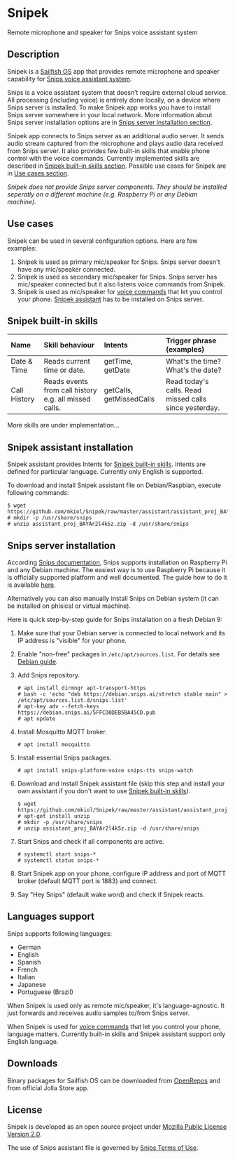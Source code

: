 # Snipek

Remote microphone and speaker for Snips voice assistant system

## Description

Snipek is a [Sailfish OS](https://sailfishos.org/) app that provides remote
microphone and speaker capability for [Snips voice assistant system](https://snips.ai/).

Snips is a voice assistant system that doesn’t require external cloud service.
All processing (including voice) is entirely done locally, on a device where
Snips server is installed. To make Snipek app works you have to install Snips
server somewhere in your local network. More information about Snips server
installation options are in
[Snips server installation section](#snips-server-installation).

Snipek app connects to Snips server as an additional audio server.
It sends audio stream captured from the microphone and plays audio data
received from Snips server. It also provides few built-in skills that
enable phone control with the voice commands. Currently implemented skills are
described in [Snipek built-in skills section](#snipek-built-in-skills).
Possible use cases for Snipek are in [Use cases section](#use-cases-section).

*Snipek does not provide Snips server components. They should be installed seperatly
on a different machine (e.g. Raspberry Pi or any Debian machine).*

## Use cases

Snipek can be used in several configuration options. Here are few examples:

1. Snipek is used as primary mic/speaker for Snips.
   Snips server doesn't have any mic/speaker connected.
2. Snipek is used as secondary mic/speaker for Snips.
   Snips server has mic/speaker connected but it also listens voice commands from Snipek.
3. Snipek is used as mic/speaker for [voice commands](#snipek-built-in-skills) that let you control your phone.
   [Snipek assistant](#snipek-assistant-installation) has to be installed on Snips server.

## Snipek built-in skills

| Name | Skill behaviour | Intents | Trigger phrase (examples) |
|:-----|:----------------|:--------|:--------------------------|
| Date & Time | Reads current time or date. | getTime, getDate | What's the time? What's the date? |
| Call History | Reads events from call history e.g. all missed calls. | getCalls, getMissedCalls | Read today's calls. Read missed calls since yesterday. |

More skills are under implementation...

## Snipek assistant installation

Snipek assistant provides Intents for [Snipek built-in skills](#snipek-built-in-skills).
Intents are defined for particular language. Currently only English is supported.

To download and install Snipek assistant file on Debian/Raspbian, execute following commands:

   ```
   $ wget https://github.com/mkiol/Snipek/raw/master/assistant/assistant_proj_BAYAr2l4k5z.zip
   # mkdir -p /usr/share/snips
   # unzip assistant_proj_BAYAr2l4k5z.zip -d /usr/share/snips
   ```

## Snips server installation

According [Snips documentation](https://docs.snips.ai/), Snips supports installation
on Raspberry Pi and any Debian machine.
The easiest way is to use Raspberry Pi because it is officially supported platform
and well documented. The guide how to do it is available
[here](https://docs.snips.ai/getting-started/quick-start-raspberry-pi).

Alternatively you can also manually install Snips on Debian system
(it can be installed on phisical or virtual machine).

Here is quick step-by-step guide for Snips installation on a fresh Debian 9:

1. Make sure that your Debian server is connected to local network and its
   IP address is "visible" for your phone.
2. Enable "non-free" packages in `/etc/apt/sources.list`.
   For details see [Debian guide](https://wiki.debian.org/SourcesList).
3. Add Snips repository.

   ```
   # apt install dirmngr apt-transport-https
   # bash -c 'echo "deb https://debian.snips.ai/stretch stable main" > /etc/apt/sources.list.d/snips.list'
   # apt-key adv --fetch-keys  https://debian.snips.ai/5FFCD0DEB5BA45CD.pub
   # apt update
   ```

4. Install Mosquitto MQTT broker.

   ```
   # apt install mosquitto
   ```

5. Install essential Snips packages.

   ```
   # apt install snips-platform-voice snips-tts snips-watch
   ```

6. Download and install Snipek assistant file (skip this step and install your own assistant if you don't want to use [Snipek built-in skills](#snipek-built-in-skills)).

   ```
   $ wget https://github.com/mkiol/Snipek/raw/master/assistant/assistant_proj_BAYAr2l4k5z.zip
   # apt-get install unzip
   # mkdir -p /usr/share/snips
   # unzip assistant_proj_BAYAr2l4k5z.zip -d /usr/share/snips
   ```

7. Start Snips and check if all components are active.

   ```
   # systemctl start snips-*
   # systemctl status snips-*
   ```

8. Start Snipek app on your phone, configure IP address and port of
   MQTT broker (default MQTT port is 1883) and connect.
9. Say "Hey Snips" (default wake word) and check if Snipek reacts.

## Languages support

Snips supports following languages:

- German
- English
- Spanish
- French
- Italian
- Japanese
- Portuguese (Brazil)

When Snipek is used only as remote mic/speaker, it's language-agnostic.
It just forwards and receives audio samples to/from Snips server.

When Snipek is used for [voice commands](#snipek-built-in-skills)
that let you control your phone, language matters.
Currently built-in skills and Snipek assistant support only English language.

## Downloads

Binary packages for Sailfish OS can be downloaded from
[OpenRepos](https://openrepos.net/content/mkiol/snipek) and from official Jolla Store app.

## License

Snipek is developed as an open source project under
[Mozilla Public License Version 2.0](https://www.mozilla.org/MPL/2.0/).

The use of Snips assistant file is governed by
[Snips Terms of Use](https://docs.snips.ai/additional-resources/legal-and-privacy/terms-of-use-highlights).

